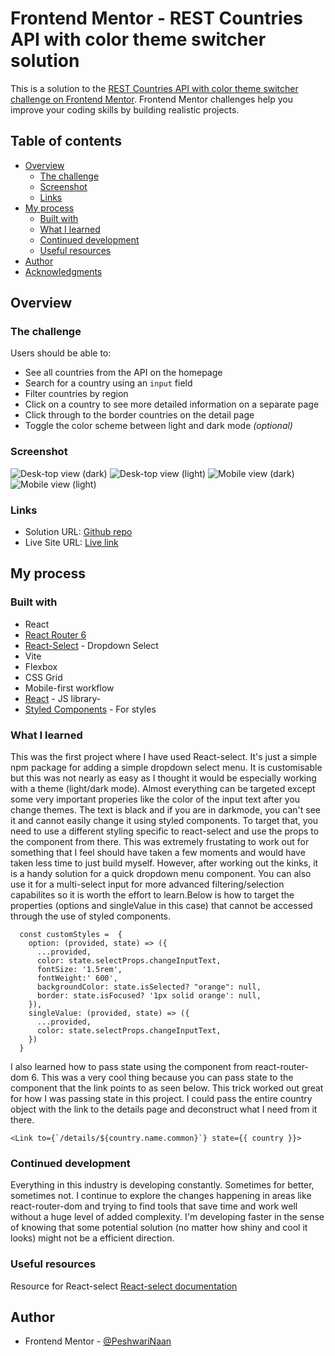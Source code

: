 # Frontend Mentor - REST Countries API with color theme switcher solution

This is a solution to the [REST Countries API with color theme switcher challenge on Frontend Mentor](https://www.frontendmentor.io/challenges/rest-countries-api-with-color-theme-switcher-5cacc469fec04111f7b848ca). Frontend Mentor challenges help you improve your coding skills by building realistic projects. 

## Table of contents

- [Overview](#overview)
  - [The challenge](#the-challenge)
  - [Screenshot](#screenshot)
  - [Links](#links)
- [My process](#my-process)
  - [Built with](#built-with)
  - [What I learned](#what-i-learned)
  - [Continued development](#continued-development)
  - [Useful resources](#useful-resources)
- [Author](#author)
- [Acknowledgments](#acknowledgments)



## Overview

### The challenge

Users should be able to:

- See all countries from the API on the homepage
- Search for a country using an `input` field
- Filter countries by region
- Click on a country to see more detailed information on a separate page
- Click through to the border countries on the detail page
- Toggle the color scheme between light and dark mode *(optional)*

### Screenshot


![Desk-top view (dark)](src/assets/Screenshot-dt-dark-small.png)
![Desk-top view (light)](src/assets/Screenshot-dt-light-small.png)
![Mobile view (dark) ](src/assets/Screenshot-mobile-dark-small.png)
![Mobile view (light) ](src/assets/Screenshot-mobile-light-small.png)


### Links

- Solution URL: [Github repo](https://github.com/PeshwariNaan/frontend-mentor-todo-list)
- Live Site URL: [Live link](https://peshwarinaan.github.io/frontend-mentor-todo-list/)

## My process

### Built with

- React
- [React Router 6](https://github.com/remix-run/react-router/blob/main/docs/getting-started/tutorial.md)
- [React-Select](https://www.npmjs.com/package/react-select) - Dropdown Select
- Vite
- Flexbox
- CSS Grid
- Mobile-first workflow
- [React](https://reactjs.org/) - JS library- 
- [Styled Components](https://styled-components.com/) - For styles

### What I learned

This was the first project where I have used React-select. It's just a simple npm package for adding a simple dropdown select menu. It is customisable but this was not nearly as easy as I thought it would be especially working with a theme (light/dark mode). Almost everything can be targeted except some very important properies like the color of the input text after you change themes. The text is black and if you are in darkmode, you can't see it and cannot easily change it using styled components. To target that, you need to use a different styling specific to react-select and use the props to the component from there. This was extremely frustating to work out for something that I feel should have taken a few moments and would have taken less time to just build myself. However, after working out the kinks, it is a handy solution for a quick dropdown menu component. You can also use it for a multi-select input for more advanced filtering/selection capabilites so it is worth the effort to learn.Below is how to target the properties (options and singleValue in this case) that cannot be accessed through the use of styled components. 


```
  const customStyles =  {
    option: (provided, state) => ({
      ...provided,
      color: state.selectProps.changeInputText,
      fontSize: '1.5rem',
      fontWeight:' 600',
      backgroundColor: state.isSelected? "orange": null,
      border: state.isFocused? '1px solid orange': null,
    }),
    singleValue: (provided, state) => ({
      ...provided,
      color: state.selectProps.changeInputText,
    })    
  }
```
I also learned how to pass state using the <Link> component from react-router-dom 6. This was a very cool thing because you can pass state to the component that the link points to as seen below. This trick worked out great for how I was passing state in this project. I could pass the entire country object with the link to the details page and deconstruct what I need from it there.

```
<Link to={`/details/${country.name.common}`} state={{ country }}>

```

### Continued development

Everything in this industry is developing constantly. Sometimes for better, sometimes not. I continue to explore the changes happening in areas like react-router-dom and trying to find tools that save time and work well without a huge level of added complexity. I'm developing faster in the sense of knowing that some potential solution (no matter how shiny and cool it looks) might not be a efficient direction. 

### Useful resources

Resource for React-select
[React-select documentation](https://react-select.com/home)

## Author

- Frontend Mentor - [@PeshwariNaan](https://www.frontendmentor.io/profile/PeshwariNaan)

